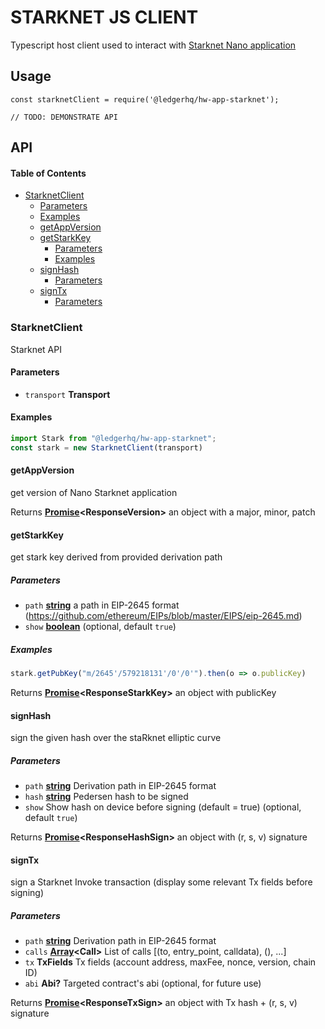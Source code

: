 # STARKNET JS CLIENT

Typescript host client used to interact with [Starknet Nano application](https://github.com/LedgerHQ/nano-rapp-starknet)

## Usage

    const starknetClient = require('@ledgerhq/hw-app-starknet');

    // TODO: DEMONSTRATE API

## API

<!-- Generated by documentation.js. Update this documentation by updating the source code. -->

#### Table of Contents

*   [StarknetClient](#starknetclient)
    *   [Parameters](#parameters)
    *   [Examples](#examples)
    *   [getAppVersion](#getappversion)
    *   [getStarkKey](#getstarkkey)
        *   [Parameters](#parameters-1)
        *   [Examples](#examples-1)
    *   [signHash](#signhash)
        *   [Parameters](#parameters-2)
    *   [signTx](#signtx)
        *   [Parameters](#parameters-3)

### StarknetClient

Starknet API

#### Parameters

*   `transport` **Transport** 

#### Examples

```javascript
import Stark from "@ledgerhq/hw-app-starknet";
const stark = new StarknetClient(transport)
```

#### getAppVersion

get version of Nano Starknet application

Returns **[Promise](https://developer.mozilla.org/docs/Web/JavaScript/Reference/Global_Objects/Promise)\<ResponseVersion>** an object with a major, minor, patch

#### getStarkKey

get stark key derived from provided derivation path

##### Parameters

*   `path` **[string](https://developer.mozilla.org/docs/Web/JavaScript/Reference/Global_Objects/String)** a path in EIP-2645 format (<https://github.com/ethereum/EIPs/blob/master/EIPS/eip-2645.md>)
*   `show` **[boolean](https://developer.mozilla.org/docs/Web/JavaScript/Reference/Global_Objects/Boolean)**  (optional, default `true`)

##### Examples

```javascript
stark.getPubKey("m/2645'/579218131'/0'/0'").then(o => o.publicKey)
```

Returns **[Promise](https://developer.mozilla.org/docs/Web/JavaScript/Reference/Global_Objects/Promise)\<ResponseStarkKey>** an object with publicKey

#### signHash

sign the given hash over the staRknet elliptic curve

##### Parameters

*   `path` **[string](https://developer.mozilla.org/docs/Web/JavaScript/Reference/Global_Objects/String)** Derivation path in EIP-2645 format
*   `hash` **[string](https://developer.mozilla.org/docs/Web/JavaScript/Reference/Global_Objects/String)** Pedersen hash to be signed
*   `show`  Show hash on device before signing (default = true) (optional, default `true`)

Returns **[Promise](https://developer.mozilla.org/docs/Web/JavaScript/Reference/Global_Objects/Promise)\<ResponseHashSign>** an object with (r, s, v) signature

#### signTx

sign a Starknet Invoke transaction (display some relevant Tx fields before signing)

##### Parameters

*   `path` **[string](https://developer.mozilla.org/docs/Web/JavaScript/Reference/Global_Objects/String)** Derivation path in EIP-2645 format
*   `calls` **[Array](https://developer.mozilla.org/docs/Web/JavaScript/Reference/Global_Objects/Array)\<Call>** List of calls \[(to, entry_point, calldata), (), ...]
*   `tx` **TxFields** Tx fields (account address, maxFee, nonce, version, chain ID)
*   `abi` **Abi?** Targeted contract's abi (optional, for future use)

Returns **[Promise](https://developer.mozilla.org/docs/Web/JavaScript/Reference/Global_Objects/Promise)\<ResponseTxSign>** an object with Tx hash + (r, s, v) signature
